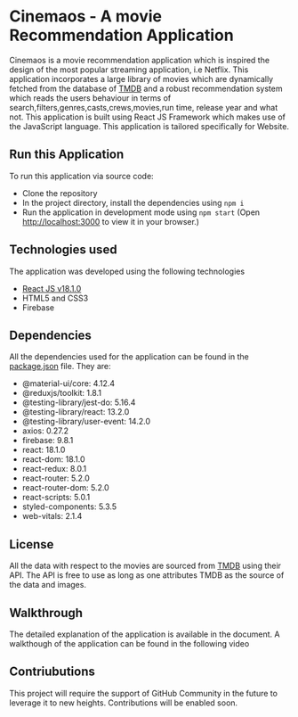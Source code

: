 # Cinemaos - A movie Recommendation Application

Cinemaos is a movie recommendation application which is inspired the design of the most popular streaming application, i.e Netflix. This application incorporates a large library of movies which are dynamically fetched from the database of [TMDB](https://www.themoviedb.org/) and a robust recommendation system which reads the users behaviour in terms of search,filters,genres,casts,crews,movies,run time, release year and what not. This application is built using React JS Framework which makes use of the JavaScript language. This application is tailored specifically for Website.

## Run this Application
To run this application via source code:
* Clone the repository
* In the project directory, install the dependencies using `npm i`
* Run the application in development mode using `npm start` (Open [http://localhost:3000](http://localhost:3000) to view it in your browser.)

## Technologies used
The application was developed using the following technologies
* [React JS v18.1.0](https://reactjs.org/)
* HTML5 and CSS3
* Firebase

## Dependencies
All the dependencies used for the application can be found in the [package.json](https://github.com/Srinath-13/Cinemaos-tmdb-project/blob/master/package.json) file. They are:
* @material-ui/core: 4.12.4
* @reduxjs/toolkit: 1.8.1
* @testing-library/jest-do: 5.16.4
* @testing-library/react: 13.2.0
* @testing-library/user-event: 14.2.0
* axios: 0.27.2
* firebase: 9.8.1
* react: 18.1.0
* react-dom: 18.1.0
* react-redux: 8.0.1
* react-router: 5.2.0
* react-router-dom: 5.2.0
* react-scripts: 5.0.1
* styled-components: 5.3.5
* web-vitals: 2.1.4

## License
All the data with respect to the movies are sourced from [TMDB](https://www.themoviedb.org/) using their API. The API is free to use as long as one attributes TMDB as the source of the data and images. 

## Walkthrough
The detailed explanation of the application is available in the document. A walkthough of the application can be found in the following video

## Contriubutions
This project will require the support of GitHub Community in the future to leverage it to new heights. Contributions will be enabled soon. 
